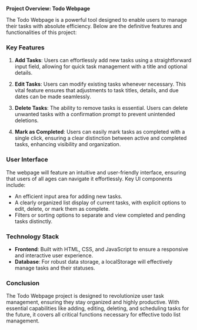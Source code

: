 **Project Overview: Todo Webpage**

The Todo Webpage is a powerful tool designed to enable users to manage their tasks with absolute efficiency. Below are the definitive features and functionalities of this project:

### Key Features

1. **Add Tasks**: Users can effortlessly add new tasks using a straightforward input field, allowing for quick task management with a title and optional details.

2. **Edit Tasks**: Users can modify existing tasks whenever necessary. This vital feature ensures that adjustments to task titles, details, and due dates can be made seamlessly.

3. **Delete Tasks**: The ability to remove tasks is essential. Users can delete unwanted tasks with a confirmation prompt to prevent unintended deletions.

4. **Mark as Completed**: Users can easily mark tasks as completed with a single click, ensuring a clear distinction between active and completed tasks, enhancing visibility and organization.


### User Interface

The webpage will feature an intuitive and user-friendly interface, ensuring that users of all ages can navigate it effortlessly. Key UI components include:

- An efficient input area for adding new tasks.
- A clearly organized list display of current tasks, with explicit options to edit, delete, or mark them as complete.
- Filters or sorting options to separate and view completed and pending tasks distinctly.

### Technology Stack

- **Frontend**: Built with HTML, CSS, and JavaScript to ensure a responsive and interactive user experience.
- **Database**: For robust data storage, a localStorage will effectively manage tasks and their statuses.

### Conclusion

The Todo Webpage project is designed to revolutionize user task management, ensuring they stay organized and highly productive. With essential capabilities like adding, editing, deleting, and scheduling tasks for the future, it covers all critical functions necessary for effective todo list management.
